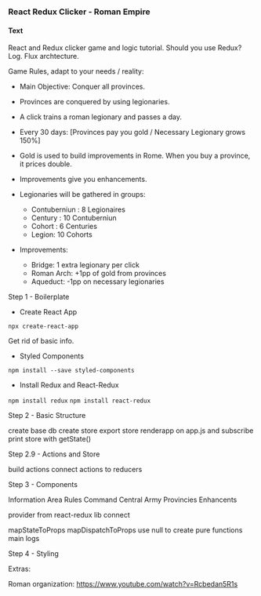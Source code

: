 ### React Redux Clicker - Roman Empire


#### Text

React and Redux clicker game and logic tutorial.
Should you use Redux?
Log.
Flux archtecture.

Game Rules, adapt to your needs / reality:

- Main Objective: Conquer all provinces.
- Provinces are conquered by using legionaries.
- A click trains a roman legionary and passes a day.
- Every 30 days: [Provinces pay you gold / Necessary Legionary grows 150%]
- Gold is used to build improvements in Rome. When you buy a province, it prices double.
- Improvements give you enhancements.


- Legionaries will be gathered in groups:
    - Contuberniun : 8 Legionaires
    - Century : 10 Contuberniun
    - Cohort : 6 Centuries
    - Legion: 10 Cohorts

- Improvements:
    - Bridge: 1 extra legionary per click
    - Roman Arch: +1pp of gold from provinces
    - Aqueduct: -1pp on necessary legionaries


Step 1 - Boilerplate

- Create React App

```npx create-react-app```

Get rid of basic info.


- Styled Components

```npm install --save styled-components```

- Install Redux and React-Redux

```npm install redux```
```npm install react-redux```


Step 2 - Basic Structure

create base db
create store
export store
renderapp on app.js and subscribe
print store with getState()


Step 2.9 - Actions and Store

build actions
connect actions to reducers



Step 3 - Components


Information Area
Rules
Command Central
Army
Provincies
Enhancents

provider from react-redux lib
connect

mapStateToProps
mapDispatchToProps
use null to create pure functions
main logs


Step 4 - Styling

Extras:

Roman organization: https://www.youtube.com/watch?v=Rcbedan5R1s